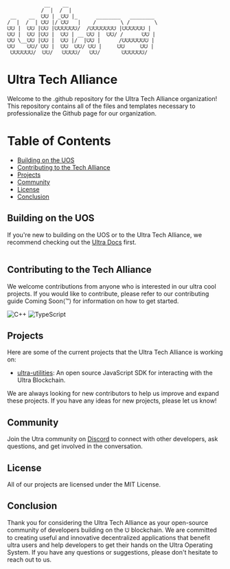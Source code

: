 ```
            __    __                              
           /  |  /  |                             
 __    __  ᕫᕫ | _ᕫᕫ |_      ________   ________        
/  |  /  | ᕫᕫ |/ ᕫᕫ   |    /        \ /        \       
ᕫᕫ |  ᕫᕫ |ᕫᕫ |ᕫᕫᕫᕫᕫᕫ/  /ᕫᕫᕫᕫᕫᕫᕫ |ᕫᕫᕫᕫᕫᕫ |      
ᕫᕫ |  ᕫᕫ |ᕫᕫ |  ᕫᕫ | __ ᕫᕫ |  ᕫᕫ/ /      ᕫᕫ |      
ᕫᕫ \__ᕫᕫ |ᕫᕫ |  ᕫᕫ |/  |ᕫᕫ |      /ᕫᕫᕫᕫᕫᕫᕫ |      
ᕫᕫ    ᕫᕫ/ ᕫᕫ |  ᕫᕫ  ᕫᕫ/ ᕫᕫ |     ᕫᕫ     ᕫᕫ |      
 ᕫᕫᕫᕫᕫᕫ/  ᕫᕫ/   ᕫᕫᕫᕫ/   ᕫᕫ/       ᕫᕫᕫᕫᕫᕫ/       
```

# Ultra Tech Alliance

Welcome to the .github repository for the Ultra Tech Alliance organization! This repository contains all of the files and templates necessary to professionalize the Github page for our organization.

# Table of Contents

- [Building on the UOS](#building-on-the-uos)
- [Contributing to the Tech Alliance](#contributing-to-the-tech-alliance)
- [Projects](#projects)
- [Community](#community)
- [License](#license)
- [Conclusion](#conclusion)

## Building on the UOS

If you're new to building on the UOS or to the Ultra Tech Alliance, we recommend checking out the [Ultra Docs](https://docs.ultra.io/blockchain/#/) first.

<a href='https://docs.ultra.io' target="_blank"><img alt='' src='https://img.shields.io/badge/ᕫ_| Read the docs-100000?style=for-the-badge&logo=&logoColor=3F3636&labelColor=FFFFFF&color=7A52D1'/></a>

## Contributing to the Tech Alliance

We welcome contributions from anyone who is interested in our ultra cool projects. If you would like to contribute, please refer to our contributing guide Coming Soon⟨™⟩ for information on how to get started.

![C++](https://img.shields.io/badge/c++-%2300599C.svg?style=for-the-badge&logo=c%2B%2B&logoColor=white) ![TypeScript](https://img.shields.io/badge/typescript-%23007ACC.svg?style=for-the-badge&logo=typescript&logoColor=white)

## Projects
Here are some of the current projects that the Ultra Tech Alliance is working on:

- [ultra-utilities](https://https://github.com/ultra-alliance/ultra-utilities): An open source JavaScript SDK for interacting with the Ultra Blockchain.

We are always looking for new contributors to help us improve and expand these projects. If you have any ideas for new projects, please let us know!

## Community
Join the Utra community on [Discord](https://discord.com/invite/WfJCN6YbGk) to connect with other developers, ask questions, and get involved in the conversation.

## License
All of our projects are licensed under the MIT License.

## Conclusion

Thank you for considering the Ultra Tech Alliance as your open-source community of developers building on the ᕫ blockchain. We are committed to creating useful and innovative decentralized applications that benefit ultra users and help developers to get their hands on the Ultra Operating System. If you have any questions or suggestions, please don't hesitate to reach out to us. 